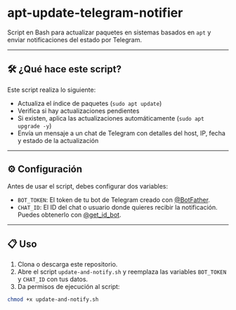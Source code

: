 # apt-update-telegram-notifier

Script en Bash para actualizar paquetes en sistemas basados en `apt` y enviar notificaciones del estado por Telegram.

---

## 🛠️ ¿Qué hace este script?

Este script realiza lo siguiente:

- Actualiza el índice de paquetes (`sudo apt update`)
- Verifica si hay actualizaciones pendientes
- Si existen, aplica las actualizaciones automáticamente (`sudo apt upgrade -y`)
- Envía un mensaje a un chat de Telegram con detalles del host, IP, fecha y estado de la actualización

---

## ⚙️ Configuración

Antes de usar el script, debes configurar dos variables:

- `BOT_TOKEN`: El token de tu bot de Telegram creado con [@BotFather](https://t.me/BotFather).
- `CHAT_ID`: El ID del chat o usuario donde quieres recibir la notificación. Puedes obtenerlo con [@get_id_bot](https://t.me/get_id_bot).

---

## 📋 Uso

1. Clona o descarga este repositorio.
2. Abre el script `update-and-notify.sh` y reemplaza las variables `BOT_TOKEN` y `CHAT_ID` con tus datos.
3. Da permisos de ejecución al script:

```bash
chmod +x update-and-notify.sh
